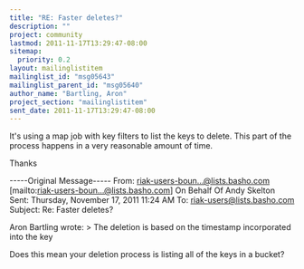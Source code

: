 ```yaml
---
title: "RE: Faster deletes?"
description: ""
project: community
lastmod: 2011-11-17T13:29:47-08:00
sitemap:
  priority: 0.2
layout: mailinglistitem
mailinglist_id: "msg05643"
mailinglist_parent_id: "msg05640"
author_name: "Bartling, Aron"
project_section: "mailinglistitem"
sent_date: 2011-11-17T13:29:47-08:00
---
```



It's using a map job with key filters to list the keys to delete. This part of 
the process happens in a very reasonable amount of time. 

Thanks

-----Original Message-----
From: riak-users-boun...@lists.basho.com 
[mailto:riak-users-boun...@lists.basho.com] On Behalf Of Andy Skelton
Sent: Thursday, November 17, 2011 11:24 AM
To: riak-users@lists.basho.com
Subject: Re: Faster deletes?

Aron Bartling wrote:
&gt; The deletion is based on the timestamp incorporated into the key

Does this mean your deletion process is listing all of the keys in a bucket?

